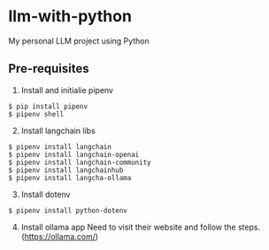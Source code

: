 # llm-with-python

My personal LLM project using Python

## Pre-requisites

1. Install and initialie pipenv
```
$ pip install pipenv
$ pipenv shell
```

2. Install langchain libs
```
$ pipenv install langchain
$ pipenv install langchain-openai
$ pipenv install langchain-community
$ pipenv install langchainhub
$ pipenv install langcha-ollama
```

3. Install dotenv
```
$ pipenv install python-dotenv
```

4. Install ollama app
Need to visit their website and follow the steps. (https://ollama.com/)